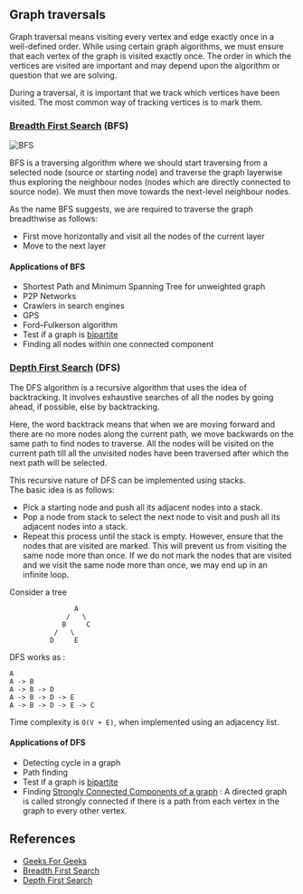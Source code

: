 ## Graph traversals

Graph traversal means visiting every vertex and edge exactly once in a well-defined order. While using certain graph algorithms, we must ensure that each vertex of the graph is visited exactly once. The order in which the vertices are visited are important and may depend upon the algorithm or question that we are solving.

During a traversal, it is important that we track which vertices have been visited. The most common way of tracking vertices is to mark them.

### [Breadth First Search](Breadth%20First%20Search) (BFS)

![BFS](https://upload.wikimedia.org/wikipedia/commons/4/46/Animated_BFS.gif)  

BFS is a traversing algorithm where we should start traversing from a selected node (source or starting node) and traverse the graph layerwise thus exploring the neighbour nodes (nodes which are directly connected to source node). We must then move towards the next-level neighbour nodes.

As the name BFS suggests, we are required to traverse the graph breadthwise as follows:

- First move horizontally and visit all the nodes of the current layer
- Move to the next layer

#### Applications of BFS

- Shortest Path and Minimum Spanning Tree for unweighted graph
- P2P Networks
- Crawlers in search engines
- GPS
- Ford–Fulkerson algorithm 
- Test if a graph is [bipartite](https://en.wikipedia.org/wiki/Bipartite_graph)
- Finding all nodes within one connected component

### [Depth First Search](Depth%20First%20Search) (DFS)

The DFS algorithm is a recursive algorithm that uses the idea of backtracking. It involves exhaustive searches of all the nodes by going ahead, if possible, else by backtracking.

Here, the word backtrack means that when we are moving forward and there are no more nodes along the current path, we move backwards on the same path to find nodes to traverse. All the nodes will be visited on the current path till all the unvisited nodes have been traversed after which the next path will be selected.

This recursive nature of DFS can be implemented using stacks.   
The basic idea is as follows:
- Pick a starting node and push all its adjacent nodes into a stack.
- Pop a node from stack to select the next node to visit and push all its adjacent nodes into a stack.
- Repeat this process until the stack is empty. However, ensure that the nodes that are visited are marked. This will prevent us from visiting the same node more than once. If we do not mark the nodes that are visited and we visit the same node more than once, we may end up in an infinite loop.  

Consider a tree 
```
                A
              /   \
             B     C
           /   \
          D     E
```
DFS works as : 
```
A
A -> B
A -> B -> D
A -> B -> D -> E
A -> B -> D -> E -> C
```
Time complexity is `O(V + E)`, when implemented using an adjacency list.

#### Applications of DFS

- Detecting cycle in a graph
- Path finding 
- Test if a graph is [bipartite](https://en.wikipedia.org/wiki/Bipartite_graph)
- Finding [Strongly Connected Components of a graph](https://en.wikipedia.org/wiki/Strongly_connected_component) : A directed graph is called strongly connected if there is a path from each vertex in the graph to every other vertex.

## References

- [Geeks For Geeks](geeksforgeeks.org)
- [Breadth First Search](https://www.hackerearth.com/practice/algorithms/graphs/breadth-first-search/tutorial/)
- [Depth First Search](https://www.hackerearth.com/practice/algorithms/graphs/depth-first-search/tutorial/)
